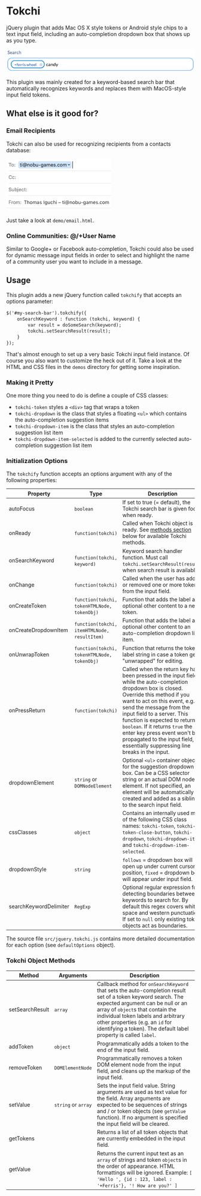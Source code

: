 # Tokchi
jQuery plugin that adds Mac OS X style tokens or Android style chips to a text input field, including
an auto-completion dropdown box that shows up as you type.

![Token example](wiki/token_example_1.png)

This plugin was mainly created for a keyword-based search bar that automatically
recognizes keywords and replaces them with MacOS-style input field tokens.

## What else is it good for?

### Email Recipients
Tokchi can also be used for recognizing recipients from a contacts database:

![Token example](wiki/token_example_2.png)

Just take a look at `demo/email.html`.

### Online Communities: @/+User Name
Similar to Google+ or Facebook auto-completion, Tokchi could also be used for dynamic message input fields in
order to select and highlight the name of a community user you want to include in a message.

## Usage
This plugin adds a new jQuery function called `tokchify` that accepts an options parameter:

```
$('#my-search-bar').tokchify({
    onSearchKeyword : function (tokchi, keyword) {
        var result = doSomeSearch(keyword);
        tokchi.setSearchResult(result);
    }
});
```

That's almost enough to set up a very basic Tokchi input field instance.
Of course you also want to customize the heck out of it.
Take a look at the HTML and CSS files in the `demos` directory for getting some inspiration.

### Making it Pretty
One more thing you need to do is define a couple of CSS classes:

- `tokchi-token` styles a `<div>` tag that wraps a token
- `tokchi-dropdown` is the class that styles a floating `<ul>` which contains the auto-completion suggestion items
- `tokchi-dropdown-item` is the class that styles an auto-completion suggestion list item
- `tokchi-dropdown-item-selected` is added to the currently selected auto-completion suggestion list item

### Initialization Options
The `tokchify` function accepts an options argument with any of the following properties:

| Property | Type | Description |
|----------|------|-------------|
| autoFocus | `boolean` | If set to true (= default), the Tokchi search bar is given focus when ready. |
| onReady | `function(tokchi)` | Called when Tokchi object is ready. See [methods section](#methods) below for available Tokchi methods. |
| onSearchKeyword | `function(tokchi, keyword)` | Keyword search handler function. Must call `tokchi.setSearchResult(result)` when search result is available. |
| onChange | `function(tokchi)` | Called when the user has added or removed one or more tokens from the input field. |
| onCreateToken | `function(tokchi, tokenHTMLNode, tokenObj)` | Function that adds the label and optional other content to a new token. |
| onCreateDropdownItem | `function(tokchi, itemHTMLNode, resultItem)` | Function that adds the label and optional other content to an auto-completion dropdown list item. |
| onUnwrapToken | `function(tokchi, tokenHTMLNode, tokenObj)` | Function that returns the token label string in case a token gets "unwrapped" for editing. |
| onPressReturn | `function(tokchi)` | Called when the return key has been pressed in the input field, while the auto-completion dropdown box is closed. Override this method if you want to act on this event, e.g. send the message from the input field to a server. This function is expected to return a `boolean`. If it returns `true` the enter key press event won't be propagated to the input field, essentially suppressing line breaks in the input. |
| dropdownElement | `string` or `DOMNodeElement` | Optional `<ul>` container object for the suggestion dropdown box. Can be a CSS selector string or an actual DOM node element. If not specified, an element will be automatically created and added as a sibling to the search input field. |
| cssClasses | `object` | Contains an internally used map of the following CSS class names: `tokchi-token`, `tokchi-token-close-button`, `tokchi-dropdown`, `tokchi-dropdown-item` and `tokchi-dropdown-item-selected`. |
| dropdownStyle | `string` |`follows` = dropdown box will open up under current cursor position, `fixed` = dropdown box will appear under input field. |
| searchKeywordDelimiter | `RegExp` | Optional regular expression for detecting boundaries between keywords to search for. By default this regex covers white-space and western punctuation. If set to `null` only existing token objects act as boundaries. |

The source file `src/jquery.tokchi.js` contains more detailed documentation for each option (see `defaultOptions` object).

### Tokchi Object Methods
<a name="methods"></a>

| Method | Arguments | Description |
|--------|-----------|-------------|
| setSearchResult | `array` | Callback method for `onSearchKeyword` that sets the auto-completion result set of a token keyword search. The expected argument can be null or an array of `object`s that contain the individual token labels and arbitrary other properties (e.g. an `id` for identifying a token). The default label property is called `label`. |
| addToken | `object` | Programmatically adds a token to the end of the input field. |
| removeToken | `DOMElementNode` | Programmatically removes a token DOM element node from the input field, and cleans up the markup of the input field.  |
| setValue | `string` or `array` | Sets the input field value. String arguments are used as text value for the field. Array arguments are expected to be sequences of strings and / or token objects (see `getValue` function). If no argument is specified the input field will be cleared. | 
| getTokens | | Returns a list of all token objects that are currently embedded in the input field. |
| getValue  | | Returns the current input text as an `array` of strings and token `object`s in the order of appearance. HTML formattings will be ignored. Example: `[ 'Hello ', {id : 123, label : '+Ferris'}, '! How are you?' ]` |
